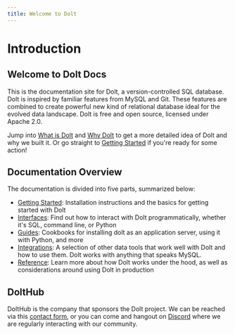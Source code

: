 ```yaml
---
title: Welcome to Dolt
---
```


# Introduction

## Welcome to Dolt Docs

This is the documentation site for Dolt, a version-controlled SQL
database. Dolt is inspired by familiar features from MySQL and
Git. These features are combined to create powerful new kind of
relational database ideal for the evolved data landscape. Dolt is free
and open source, licensed under Apache 2.0.

Jump into [What is Dolt](introduction/what-is-dolt.md) and [Why
Dolt](introduction/why-dolt/README.md) to get a more detailed idea of
Dolt and why we built it. Or go straight to [Getting
Started](getting-started/installation.md) if you're ready for some
action!

## Documentation Overview

The documentation is divided into five parts, summarized below:

* [Getting Started](getting-started/installation.md): Installation
  instructions and the basics for getting started with Dolt
* [Interfaces](interfaces/sql/): Find out how to interact with Dolt
  programmatically, whether it's SQL, command line, or Python
* [Guides](guides/application-server.md): Cookbooks for installing
  dolt as an application server, using it with Python, and more
* [Integrations](integrations/notebooks.md): A selection of other
  data tools that work well with Dolt and how to use them. Dolt works
  with anything that speaks MySQL.
* [Reference](reference/architecture.md): Learn more about how Dolt
  works under the hood, as well as considerations around using Dolt in
  production

## DoltHub

DoltHub is the company that sponsors the Dolt project. We can be
reached via this [contact form](https://www.dolthub.com/contact), or
you can come and hangout on
[Discord](https://discord.com/invite/RFwfYpu) where we are regularly
interacting with our community.

